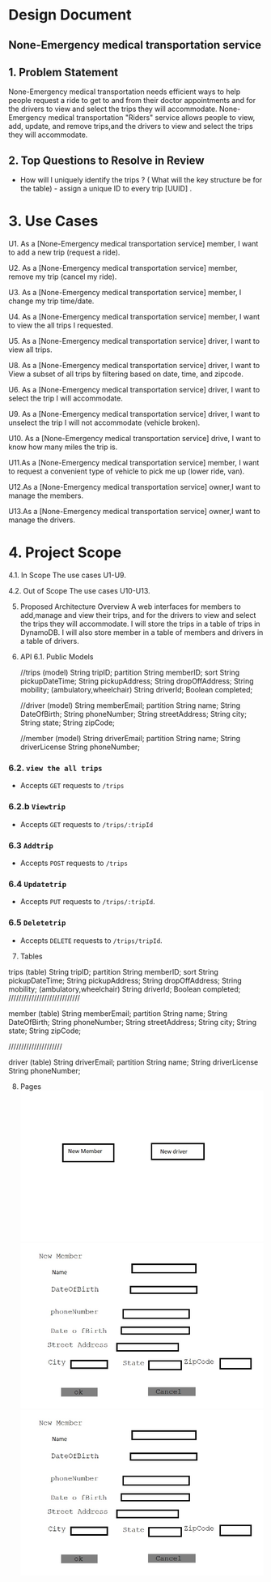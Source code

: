 # Design Document

## None-Emergency medical transportation service

## 1. Problem Statement

   None-Emergency medical transportation needs efficient ways to help people request a ride to get to and from their doctor appointments and for the drivers to view and select the trips they will accommodate.
   None-Emergency medical transportation "Riders" service allows people to view, add, update, and remove trips,and the drivers to view and select the trips they will accommodate.

## 2. Top Questions to Resolve in Review
   - How will I uniquely identify the trips ? ( What will the key structure be for the table) - assign a unique ID to every trip [UUID] .

# 3. Use Cases

U1. As a [None-Emergency medical transportation service] member, I want to add a new trip (request a ride).

U2. As a [None-Emergency medical transportation service] member, remove my trip (cancel my ride).

U3. As a [None-Emergency medical transportation service] member, I change my trip time/date.

U4. As a [None-Emergency medical transportation service] member, I want to view the all trips I requested.

U5. As a [None-Emergency medical transportation service] driver, I want to view all trips.

U8. As a [None-Emergency medical transportation service] driver, I want to View a subset of all trips by filtering based on date, time, and zipcode.

U6. As a [None-Emergency medical transportation service] driver, I want to select the trip I will accommodate.

U9. As a [None-Emergency medical transportation service] driver, I want to unselect the trip I will not accommodate (vehicle broken).

U10. As a [None-Emergency medical transportation service] drive, I want to know how many miles the trip is.

U11.As a [None-Emergency medical transportation service] member, I want to request a convenient type of vehicle to pick me up (lower ride, van).

U12.As a [None-Emergency medical transportation service] owner,I want to manage the members.

U13.As a [None-Emergency medical transportation service] owner,I want to manage the drivers.

# 4. Project Scope
4.1. In Scope
   The use cases U1-U9.

4.2. Out of Scope
   The use cases U10-U13.

5. Proposed Architecture Overview
   A web interfaces for members to add,manage and view their trips, and for the drivers to view and select the trips they will accommodate.
   I will store the trips in a table of trips in DynamoDB. I will also store member in a table of members and drivers in a table of drivers.

6. API
   6.1. Public Models
   
   //trips (model)
   String tripID; partition
   String memberID; sort
   String pickupDateTime;
   String pickupAddress;
   String dropOffAddress;
   String mobility; (ambulatory,wheelchair)
   String driverId;
   Boolean completed;


   //driver (model)
   String memberEmail; partition
   String name;
   String DateOfBirth;
   String phoneNumber;
   String streetAddress;
   String city;
   String state;
   String zipCode;


   //member (model)
   String driverEmail; partition
   String name;
   String driverLicense
   String phoneNumber;

### 6.2. `view the all trips `

* Accepts `GET` requests to `/trips`

### 6.2.b `Viewtrip`

* Accepts `GET` requests to `/trips/:tripId`

### 6.3  `Addtrip`
* Accepts `POST` requests to `/trips`

### 6.4  `Updatetrip`
* Accepts `PUT` requests to `/trips/:tripId`.

### 6.5  `Deletetrip`
* Accepts `DELETE` requests to `/trips/tripId`.


7. Tables

trips (table)
String tripID; partition
String memberID; sort
String pickupDateTime;
String pickupAddress;
String dropOffAddress;
String mobility; (ambulatory,wheelchair)
String driverId;
Boolean completed;
////////////////////////////

member (table)
String memberEmail; partition
String name;
String DateOfBirth;
String phoneNumber;
String streetAddress;
String city;
String state;
String zipCode;

/////////////////////

driver (table)
String driverEmail; partition
String name;
String driverLicense
String phoneNumber;


8. Pages
   ![](Images/1.jpg)
   ![](Images/2.jpg)
   ![](Images/2.jpg)